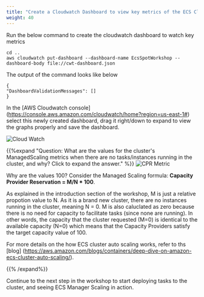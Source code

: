 ```yaml
---
title: "Create a Cloudwatch Dashboard to view key metrics of the ECS Cluster"
weight: 40
---
```



Run the below command to create the cloudwatch dashboard to watch key metrics

```
cd ..
aws cloudwatch put-dashboard --dashboard-name EcsSpotWorkshop --dashboard-body file://cwt-dashboard.json
```
The output of the command looks like below

```plaintext
{
"DashboardValidationMessages": []
}
```

In the [AWS Cloudwatch console] (https://console.aws.amazon.com/cloudwatch/home?region=us-east-1#) select this newly created dashboard, drag it right/down to expand to view the graphs properly and save the dashboard.

![Cloud Watch](/images/ecs-spot-capacity-providers/cwt4.png)


{{%expand "Question: What are the values for the cluster's ManagedScaling metrics when there are no tasks/instances running in the cluster, and why? Click to expand the answer." %}}
![CPR Metric](/images/ecs-spot-capacity-providers/CP3.png)

Why are the values 100?
Consider the Managed Scaling formula: **Capacity Provider Reservation = M/N * 100**. 

As explained in the introduction section of the workshop, M is just a relative propotion value to N. As it is a brand new cluster, there are no instances running in the cluster, meaning N = 0. M is also caluclated as zero because there is no need for capacity to facilitate tasks (since none are running). In other words, the capacity that the cluster requested (M=0) is identical to the available capacity (N=0) which means that the Capacity Providers satisfy the target capacity value of 100. 

For more details on the how ECS cluster auto scaling works, refer to ths [blog] (https://aws.amazon.com/blogs/containers/deep-dive-on-amazon-ecs-cluster-auto-scaling/).

{{% /expand%}}

Continue to the next step in the workshop to start deploying tasks to the cluster, and seeing ECS Manager Scaling in action.